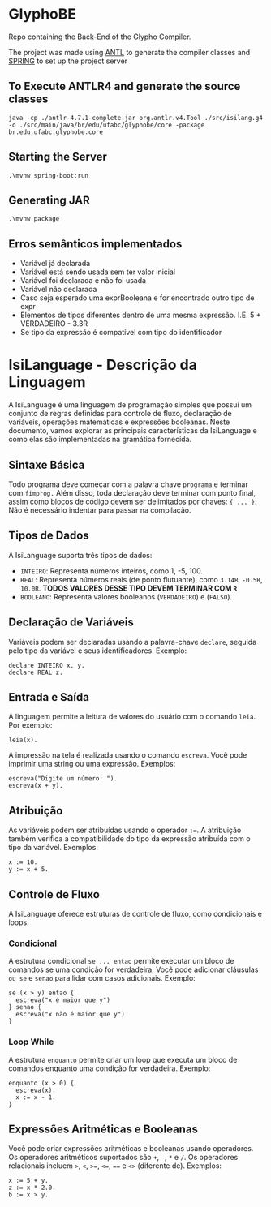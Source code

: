 # GlyphoBE
 Repo containing the Back-End of the Glypho Compiler.

 The project was made using [ANTL](https://www.antlr.org/) to generate the compiler classes and [SPRING](https://spring.io/) to set up the project server 

## To Execute ANTLR4 and generate the source classes

`java -cp ./antlr-4.7.1-complete.jar org.antlr.v4.Tool ./src/isilang.g4 -o ./src/main/java/br/edu/ufabc/glyphobe/core -package br.edu.ufabc.glyphobe.core`

## Starting the Server

`.\mvnw spring-boot:run`

## Generating JAR

`.\mvnw package`

## Erros semânticos implementados

- Variável já declarada
- Variável está sendo usada sem ter valor inicial
- Variável foi declarada e não foi usada
- Variável não declarada
- Caso seja esperado uma exprBooleana e for encontrado outro tipo de expr
- Elementos de tipos diferentes dentro de uma mesma expressão. I.E. 5 + VERDADEIRO - 3.3R
- Se tipo da expressão é compatível com tipo do identificador

# IsiLanguage - Descrição da Linguagem

A IsiLanguage é uma linguagem de programação simples que possui um conjunto de regras definidas para controle de fluxo, declaração de variáveis, operações matemáticas e expressões booleanas. Neste documento, vamos explorar as principais características da IsiLanguage e como elas são implementadas na gramática fornecida.

## Sintaxe Básica 

Todo programa deve começar com a palavra chave `programa` e terminar com `fimprog.`
Além disso, toda declaração deve terminar com ponto final, assim como blocos de código devem ser delimitados por chaves: `{ ... }`. Não é necessário indentar para passar na compilação. 

## Tipos de Dados

A IsiLanguage suporta três tipos de dados:

- `INTEIRO`: Representa números inteiros, como 1, -5, 100.
- `REAL`: Representa números reais (de ponto flutuante), como `3.14R`, `-0.5R`, `10.0R`. **TODOS VALORES DESSE TIPO DEVEM TERMINAR COM `R`**
- `BOOLEANO`: Representa valores booleanos (`VERDADEIRO`) e (`FALSO`).

## Declaração de Variáveis

Variáveis podem ser declaradas usando a palavra-chave `declare`, seguida pelo tipo da variável e seus identificadores. Exemplo:

```
declare INTEIRO x, y.
declare REAL z.
```

## Entrada e Saída

A linguagem permite a leitura de valores do usuário com o comando `leia`. Por exemplo:

```
leia(x).
```

A impressão na tela é realizada usando o comando `escreva`. Você pode imprimir uma string ou uma expressão. Exemplos:

```
escreva("Digite um número: ").
escreva(x + y).
```

## Atribuição

As variáveis podem ser atribuídas usando o operador `:=`. A atribuição também verifica a compatibilidade do tipo da expressão atribuída com o tipo da variável. Exemplos:

```
x := 10.
y := x + 5.
```

## Controle de Fluxo

A IsiLanguage oferece estruturas de controle de fluxo, como condicionais e loops.

### Condicional

A estrutura condicional `se ... entao` permite executar um bloco de comandos se uma condição for verdadeira. Você pode adicionar cláusulas `ou se` e `senao` para lidar com casos adicionais. Exemplo:

```
se (x > y) entao {
  escreva("x é maior que y")
} senao {
  escreva("x não é maior que y")
}
```

### Loop While

A estrutura `enquanto` permite criar um loop que executa um bloco de comandos enquanto uma condição for verdadeira. Exemplo:

```
enquanto (x > 0) {
  escreva(x).
  x := x - 1.
}
```

## Expressões Aritméticas e Booleanas

Você pode criar expressões aritméticas e booleanas usando operadores. Os operadores aritméticos suportados são `+`, `-`, `*` e `/`. Os operadores relacionais incluem `>`, `<`, `>=`, `<=`, `==` e `<>` (diferente de). Exemplos:

```
x := 5 + y.
z := x * 2.0.
b := x > y.
```